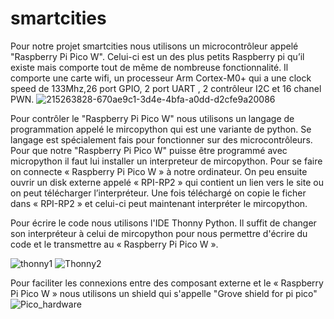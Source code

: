 # smartcities
Pour notre projet smartcities nous utilisons un microcontrôleur appelé "Raspberry Pi Pico W". Celui-ci est un des plus petits Raspberry pi qu’il existe mais comporte tout de même de nombreuse fonctionnalité. Il comporte une carte wifi, un processeur Arm Cortex-M0+ qui a une clock speed de 133Mhz,26 port GPIO, 2 port UART , 2 contrôleur I2C et 16 chanel PWN.
![215263828-670ae9c1-3d4e-4bfa-a0dd-d2cfe9a20086](https://user-images.githubusercontent.com/124840260/224541794-625b3c65-3961-4446-a9a5-8e0c820023cb.png)

Pour contrôler le "Raspberry Pi Pico W" nous utilisons un langage de programmation appelé le mircopython qui est une variante de python. Se langage est spécialement fais pour fonctionner sur des microcontrôleurs. Pour que notre "Raspberry Pi Pico W" puisse être programmé avec micropython il faut lui installer un interpreteur de mircopython. Pour se faire on connecte « Raspberry Pi Pico W » à notre ordinateur. On peu ensuite ouvrir un disk externe appelé « RPI-RP2 » qui contient un lien vers le site ou on peut télécharger l’interpréteur. Une fois téléchargé on copie le ficher dans « RPI-RP2 » et celui-ci peut maintenant interpréter le mircopython.

Pour écrire le code nous utilisons l'IDE Thonny Python. Il suffit de changer son interpréteur à celui de mircopython pour nous permettre d'écrire du code et le transmettre au « Raspberry Pi Pico W ».

![thonny1](https://user-images.githubusercontent.com/124840260/224549134-1b8349d3-06da-44c6-9cc4-6f642b10f716.png)
![Thonny2](https://user-images.githubusercontent.com/124840260/224549165-496c1ba1-218d-4187-9077-ceb7a4982a49.png)

Pour faciliter les connexions entre des composant externe et le « Raspberry Pi Pico W » nous utilisons un shield qui s'appelle "Grove shield for pi pico"
![Pico_hardware](https://user-images.githubusercontent.com/124840260/224549416-10e89502-71d5-4f1c-af97-0cf43d55ec3d.png)
